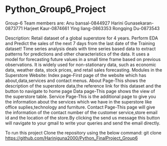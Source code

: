 # Python_Group6_Project
Group-6
Team members are:
Anu bansal-0844927
Harini Gunasekaran-0873771
Harjeet Kaur-0874661
Ying liang-0863353
Rongqing Du-0873543

Description:
Retail dataset of a global superstore for 4 years.
Perform EDA and Predict the sales of the next 7 days from the last date of the Training dataset!
Time series analysis deals with time series based data to extract patterns for predictions and other characteristics of the data. It uses a model for forecasting future values in a small time frame based on previous observations. It is widely used for non-stationary data, such as economic data, weather data, stock prices, and retail sales forecasting.
Modules in the Superstore Website:
 Index page-First page of the website which has about,data,services and contact menus.
 About Page-This shows the description of the superstore data,the reference link for this dataset and the button to navigate to home page
 Data page-This page shows the view of the superstore table.
 Service Page-This is the additional page to give you the information about the services which we have in the superstore like office suplies,technology and furniture.
 Contact Page-This page will give the information of the contact number of the customer service,store email id and the location of the store.By clicking the send us message this button will navigate to your gmail to write your queries and send the email directly.

 To run this project
 Clone the repository using the below command:
 git clone https://github.com/Hariniguna2000/Python_FinalProject_Group6
